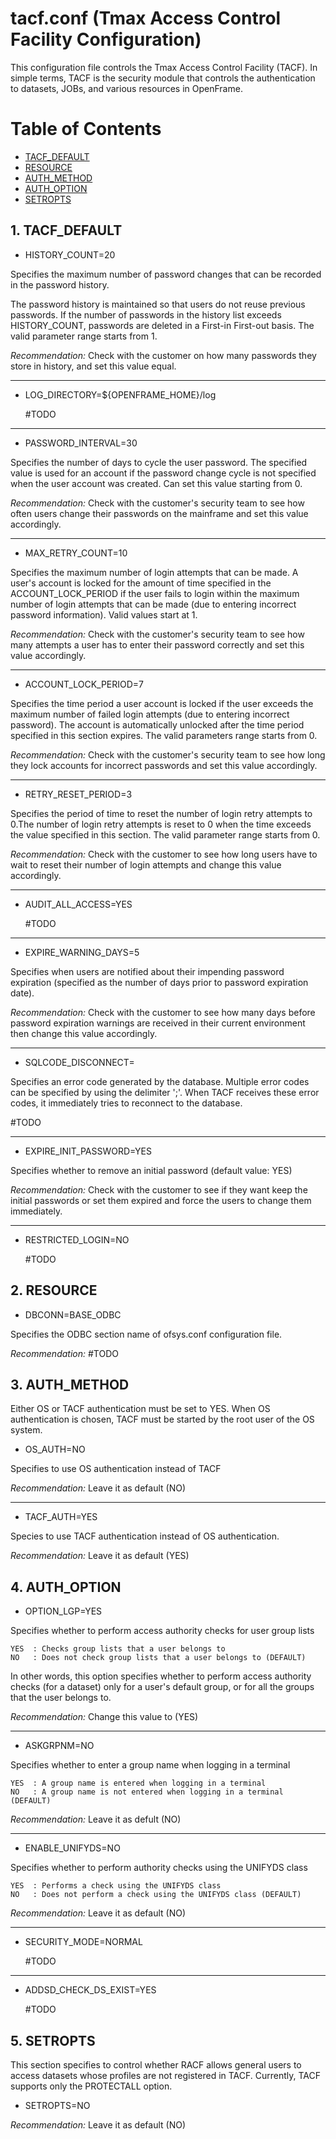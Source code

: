 # tacf.conf (Tmax Access Control Facility Configuration)

This configuration file controls the Tmax Access Control Facility (TACF). In simple terms, TACF is the security module that controls the authentication to datasets, JOBs, and various resources in OpenFrame.

# Table of Contents

- [TACF_DEFAULT](#1-tacf_default "TACF Default Configurations")
- [RESOURCE](#2-resource "TACF Resource Configurations")
- [AUTH_METHOD](#3-auth_method "TACF AUTH Method Configurations")
- [AUTH_OPTION](#4-auth_option "TACF AUTH Option Configuration")
- [SETROPTS](#5-setropts "TACF SETROPTS Configuration")

## 1. TACF_DEFAULT

- HISTORY_COUNT=20

Specifies the maximum number of password changes that can be recorded in the password history. 

The password history is maintained so that users do not reuse previous passwords. If the number of passwords in the history list exceeds HISTORY_COUNT, passwords are deleted in a First-in First-out basis. The valid parameter range starts from 1. 

*Recommendation:* Check with the customer on how many passwords they store in history, and set this value equal.

***

- LOG_DIRECTORY=${OPENFRAME_HOME}/log

  #TODO

***

- PASSWORD_INTERVAL=30

Specifies the number of days to cycle the user password. The specified value is used for an account if the password change cycle is not specified when the user account was created. Can set this value starting from 0. 

*Recommendation:* Check with the customer's security team to see how often users change their passwords on the mainframe and set this value accordingly.

***

- MAX_RETRY_COUNT=10

Specifies the maximum number of login attempts that can be made. A user's account is locked for the amount of time specified in the ACCOUNT_LOCK_PERIOD if the user fails to login within the maximum number of login attempts that can be made (due to entering incorrect password information). Valid values start at 1.

*Recommendation:* Check with the customer's security team to see how many attempts a user has to enter their password correctly and set this value accordingly.

***

- ACCOUNT_LOCK_PERIOD=7

Specifies the time period a user account is locked if the user exceeds the maximum number of failed login attempts (due to entering incorrect password). The account is automatically unlocked after the time period specified in this section expires. The valid parameters range starts from 0.

*Recommendation:* Check with the customer's security team to see how long they lock accounts for incorrect passwords and set this value accordingly.

***

- RETRY_RESET_PERIOD=3

Specifies the period of time to reset the number of login retry attempts to 0.The number of login retry attempts is reset to 0 when the time exceeds the value specified in this section. The valid parameter range starts from 0.

*Recommendation:* Check with the customer to see how long users have to wait to reset their number of login attempts and change this value accordingly.

***

- AUDIT_ALL_ACCESS=YES

  #TODO

***

- EXPIRE_WARNING_DAYS=5

Specifies when users are notified about their impending password expiration (specified as the number of days prior to password expiration date).

*Recommendation:* Check with the customer to see how many days before password expiration warnings are received in their current environment then change this value accordingly.

***

- SQLCODE_DISCONNECT=

Specifies an error code generated by the database. Multiple error codes can be specified by using the delimiter ';'. When TACF receives these error codes, it immediately tries to reconnect to the database.

  #TODO

***

- EXPIRE_INIT_PASSWORD=YES

Specifies whether to remove an initial password (default value: YES)

*Recommendation:* Check with the customer to see if they want keep the initial passwords or set them expired and force the users to change them immediately.

***

- RESTRICTED_LOGIN=NO

  #TODO

## 2. RESOURCE

- DBCONN=BASE_ODBC

Specifies the ODBC section name of ofsys.conf configuration file.

*Recommendation:* #TODO

## 3. AUTH_METHOD

Either OS or TACF authentication must be set to YES. When OS authentication is chosen, TACF must be started by the root user of the OS system.

- OS_AUTH=NO

Specifies to use OS authentication instead of TACF

*Recommendation:* Leave it as default (NO)

***

- TACF_AUTH=YES

Species to use TACF authentication instead of OS authentication.

*Recommendation:* Leave it as default (YES)

## 4. AUTH_OPTION

- OPTION_LGP=YES

Specifies whether to perform access authority checks for user group lists

```
YES  : Checks group lists that a user belongs to
NO   : Does not check group lists that a user belongs to (DEFAULT)
```

In other words, this option specifies whether to perform access authority checks (for a dataset) only for a user's default group, or for all the groups that the user belongs to.

*Recommendation:* Change this value to (YES)

***

- ASKGRPNM=NO

Specifies whether to enter a group name when logging in a terminal

```
YES  : A group name is entered when logging in a terminal
NO   : A group name is not entered when logging in a terminal (DEFAULT)
```

*Recommendation:* Leave it as defult (NO)

***

- ENABLE_UNIFYDS=NO

Specifies whether to perform authority checks using the UNIFYDS class

```
YES  : Performs a check using the UNIFYDS class
NO   : Does not perform a check using the UNIFYDS class (DEFAULT)
```

*Recommendation:* Leave it as default (NO)

***

- SECURITY_MODE=NORMAL

  #TODO

***

- ADDSD_CHECK_DS_EXIST=YES

  #TODO

## 5. SETROPTS

This section specifies to control whether RACF allows general users to access datasets whose profiles are not registered in TACF. Currently, TACF supports only the PROTECTALL option.

- SETROPTS=NO

*Recommendation:* Leave it as default (NO)